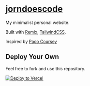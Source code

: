 # [jorndoescode](https://www.jorndoescode.lol)

My minimalist personal website.

Built with [Remix](https://remix.run), [TailwindCSS](https://tailwindcss.com/).

Inspired by [Paco Coursey](https://paco.me)

## Deploy Your Own

Feel free to fork and use this repository.

[![Deploy to Vercel](https://vercel.com/button)](https://vercel.com/import/project?template=https://github.com/abcdefghijorngarbosaxyz/jorndoescode.lol)
